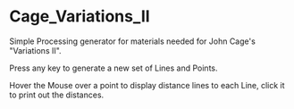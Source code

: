 # Cage_Variations_II
Simple Processing generator for materials needed for John Cage's "Variations II". 

Press any key to generate a new set of Lines and Points.

Hover the Mouse over a point to display distance lines to each Line, click it to print out the distances. 
